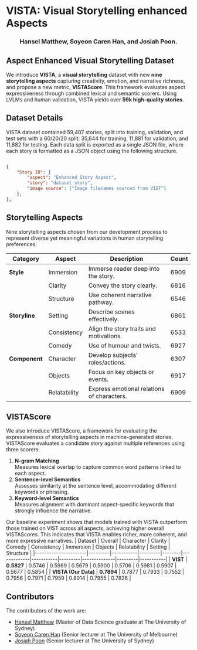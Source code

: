 # VISTA: Visual Storytelling enhanced Aspects

### <div align="center"> Hansel Matthew, Soyeon Caren Han, and Josiah Poon.</div>

## Aspect Enhanced Visual Storytelling Dataset
We introduce **VISTA**, a **visual storytelling** dataset with new **nine storytelling aspects** capturing creativity, emotion, and narrative richness, and propose a new metric, **VISTAScore**. This framework evaluates aspect expressiveness through combined lexical and semantic scorers. Using LVLMs and human validation, VISTA yields over **59k high-quality stories**.


## Dataset Details
VISTA dataset contained 59,407 stories, split into training, validation, and test sets with a 60/20/20 split: 35,644 for training, 11,881 for validation, and 11,882 for testing. Each data split is exported as a single JSON file, where each story is formatted as a JSON object using the following structure.

```json

{
    "Story ID": {
        "aspect": "Enhanced Story Aspect",
        "story": "dataset story",
        "image source": ["Image filenames sourced from VIST"]
    },
},

```

## Storytelling Aspects
Nine storytelling aspects chosen from our development process to represent diverse yet meaningful variations in human storytelling preferences.

| **Category** | **Aspect**    | **Description**                               | **Count** |
|--------------|---------------|-----------------------------------------------|-----------|
| **Style**    | Immersion     | Immerse reader deep into the story.           | 6909      |
|              | Clarity       | Convey the story clearly.                     | 6816      |
|              | Structure     | Use coherent narrative pathway.               | 6546      |
| **Storyline**| Setting       | Describe scenes effectively.                  | 6861      |
|              | Consistency   | Align the story traits and motivations.       | 6533      |
|              | Comedy        | Use of humour and twists.                     | 6927      |
| **Component**| Character     | Develop subjects’ roles/actions.              | 6307      |
|              | Objects       | Focus on key objects or events.               | 6917      |
|              | Relatability  | Express emotional relations of characters.    | 6909      |

## VISTAScore
We also introduce VISTAScore, a framework for evaluating the expressiveness of storytelling aspects in machine-generated stories. VISTAScore evaluates a candidate story against multiple references using three scorers: 
1. **N-gram Matching**  
   Measures lexical overlap to capture common word patterns linked to each aspect.
2. **Sentence-level Semantics**  
   Assesses similarity at the sentence level, accommodating different keywords or phrasing.
3. **Keyword-level Semantics**  
   Measures alignment with dominant aspect-specific keywords that strongly influence the narrative.

Our baseline experiment shows that models trained with VISTA outperform those trained on VIST across all aspects, achieving higher overall VISTAScores. This indicates that VISTA enables richer, more coherent, and more expressive narratives.
| Dataset              | Overall | Character | Clarity | Comedy | Consistency | Immersion | Objects | Relatability | Setting | Structure |
|----------------------|---------|-----------|---------|--------|-------------|-----------|---------|--------------|---------|-----------|
| **VIST**             | **0.5827** | 0.5746    | 0.5989  | 0.5679 | 0.5900      | 0.5706    | 0.5981  | 0.5907       | 0.5677  | 0.5854    |
| **VISTA (Our Data)** | **0.7894** | 0.7877    | 0.7933  | 0.7552 | 0.7956      | 0.7971    | 0.7959  | 0.8014       | 0.7955  | 0.7826    |

## Contributors
The contributors of the work are: 
- [Hansel Matthew](https://hnslmpweb.web.app) (Master of Data Science graduate at The University of Sydney)
- [Soyeon Caren Han](https://drcarenhan.github.io/) (Senior lecturer at The University of Melbourne)
- [Josiah Poon](https://www.sydney.edu.au/engineering/about/our-people/academic-staff/josiah-poon) (Senior lecturer at The University of Sydney)